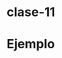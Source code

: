 # clase-11

# Ejemplo

<!DOCTYPE html>
<html lang="en">
  <head>
    <script src="https://cdn.jsdelivr.net/npm/p5@1.11.7/lib/p5.js"></script>
    <script src="https://unpkg.com/ml5@1/dist/ml5.js"></script>
    <link rel="stylesheet" type="text/css" href="style.css">
    <meta charset="utf-8" />

  </head>
  <body>
    <main>
    </main>
    <script src="sketch.js"></script>
  </body>
</html>
